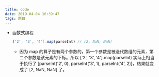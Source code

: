 ```yaml
---
title: code
date: 2019-04-04 16:39:47
tags: 题目
---
```


- 函数式编程
  ```js
  ['2', '3', '4'].map(parseInt) // [2, NaN, NaN]
  ```
  - 因为 map 的算子是有两个参数的，第一个参数是被迭代数组的元素，第二个参数是该元素的下标。所以 ['2', '3', '4'].map(parseInt) 实际上相当于执行了 [parseInt('2', 0), parseInt('3', 1), parseInt('4', 2)]，结果就变成了 [2, NaN, NaN] 了。